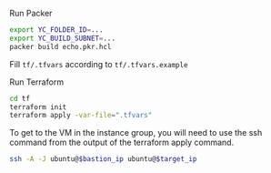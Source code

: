 Run Packer

```bash
export YC_FOLDER_ID=...
export YC_BUILD_SUBNET=...
packer build echo.pkr.hcl
```

Fill `tf/.tfvars` according to `tf/.tfvars.example`

Run Terraform

```bash
cd tf
terraform init
terraform apply -var-file=".tfvars"
```

To get to the VM in the instance group, you will need to use the ssh command from the output of the terraform apply command.

```bash
ssh -A -J ubuntu@$bastion_ip ubuntu@$target_ip
```